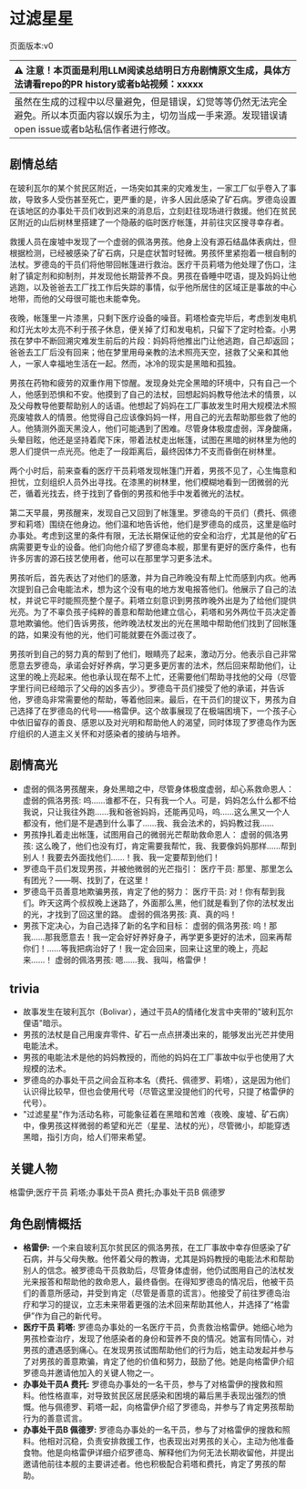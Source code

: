 # 过滤星星
页面版本:v0
 

| :warning: 注意！本页面是利用LLM阅读总结明日方舟剧情原文生成，具体方法请看repo的PR history或者b站视频：xxxxx           |
|:----------------------------|
| 虽然在生成的过程中以尽量避免，但是错误，幻觉等等仍然无法完全避免。所以本页面内容以娱乐为主，切勿当成一手来源。发现错误请open issue或者b站私信作者进行修改。|



## 剧情总结
在玻利瓦尔的某个贫民区附近，一场突如其来的灾难发生，一家工厂似乎卷入了事故，导致多人受伤甚至死亡，更严重的是，许多人因此感染了矿石病。罗德岛设置在该地区的办事处干员们收到迟来的消息后，立刻赶往现场进行救援。他们在贫民区附近的山后树林里搭建了一个隐蔽的临时医疗帐篷，并前往灾区搜寻幸存者。

救援人员在废墟中发现了一个虚弱的佩洛男孩。他身上没有源石结晶体表病灶，但根据检测，已经被感染了矿石病，只是症状暂时轻微。男孩怀里紧抱着一根自制的法杖。罗德岛的干员们将他带回帐篷进行救治。医疗干员莉塔为他处理了伤口，注射了镇定剂和抑制剂，并发现他长期营养不良。男孩在昏睡中呓语，提及妈妈让他逃跑，以及爸爸去工厂找工作后失踪的事情，似乎他所居住的区域正是事故的中心地带，而他的父母很可能也未能幸免。

夜晚，帐篷里一片漆黑，只剩下医疗设备的噪音。莉塔检查完毕后，考虑到发电机和灯光太吵太亮不利于孩子休息，便关掉了灯和发电机，只留下了定时检查。小男孩在梦中不断回溯灾难发生前后的片段：妈妈将他推出门让他逃跑，自己却返回；爸爸去工厂后没有回来；他在梦里用母亲教的法术照亮天空，拯救了父亲和其他人，一家人幸福地生活在一起。然而，冰冷的现实是黑暗和孤独。

男孩在药物和疲劳的双重作用下惊醒。发现身处完全黑暗的环境中，只有自己一个人，他感到恐惧和不安。他摸到了自己的法杖，回想起妈妈教导他法术的情景，以及父母教导他要帮助别人的话语。他想起了妈妈在工厂事故发生时用大规模法术照亮废墟救人的情景。他觉得自己应该像妈妈一样，用自己的光去帮助那些救了他的人。他猜测外面天黑没人，他们可能遇到了困难。尽管身体极度虚弱，浑身酸痛，头晕目眩，他还是坚持着爬下床，带着法杖走出帐篷，试图在黑暗的树林里为他的恩人们提供一点光亮。他走了一段距离后，最终因体力不支而昏倒在树林里。

两个小时后，前来查看的医疗干员莉塔发现帐篷门开着，男孩不见了，心生悔意和担忧，立刻组织人员外出寻找。在漆黑的树林里，他们模糊地看到一团微弱的光芒，循着光找去，终于找到了昏倒的男孩和他手中发着微光的法杖。

第二天早晨，男孩醒来，发现自己又回到了帐篷里。罗德岛的干员们（费托、佩德罗和莉塔）围绕在他身边。他们温和地告诉他，他们是罗德岛的成员，这里是临时办事处。考虑到这里的条件有限，无法长期保证他的安全和治疗，尤其是他的矿石病需要更专业的设备。他们向他介绍了罗德岛本舰，那里有更好的医疗条件，也有许多厉害的源石技艺使用者，他可以在那里学习更多法术。

男孩听后，首先表达了对他们的感激，并为自己昨晚没有帮上忙而感到内疚。他再次提到自己会电能法术，想为这个没有电的地方发电报答他们。他展示了自己的法杖，并说它平时能照亮整个屋子。莉塔立刻意识到男孩昨晚外出是为了给他们提供光亮。为了不辜负孩子纯粹的善意和帮助他建立信心，莉塔和另外两位干员决定善意地欺骗他。他们告诉男孩，他昨晚法杖发出的光在黑暗中帮助他们找到了回帐篷的路，如果没有他的光，他们可能就要在外面过夜了。

男孩听到自己的努力真的帮到了他们，眼睛亮了起来，激动万分。他表示自己非常愿意去罗德岛，承诺会好好养病，学习更多更厉害的法术，然后回来帮助他们，让这里的晚上亮起来。他也承认现在帮不上忙，还需要他们帮助寻找他的父母（尽管字里行间已经暗示了父母的凶多吉少）。罗德岛干员们接受了他的承诺，并告诉他，罗德岛非常需要他的帮助，等着他回来。最后，在干员们的提议下，男孩为自己选择了在罗德岛的代号——格雷伊。这个故事展现了在极端困境下，一个孩子心中依旧留存的善良、感恩以及对光明和帮助他人的渴望，同时体现了罗德岛作为医疗组织的人道主义关怀和对感染者的接纳与培养。
## 剧情高光
- 虚弱的佩洛男孩醒来，身处黑暗之中，尽管身体极度虚弱，却心系救命恩人：
  虚弱的佩洛男孩: 呜......谁都不在，只有我一个人。可是，妈妈怎么什么都不给我说，只让我往外跑......我和爸爸妈妈，还能再见吗，呜......这么黑又一个人都没有，他们是不是遇到什么事了......我、我会法术的，妈妈教过我......
- 男孩挣扎着走出帐篷，试图用自己的微弱光芒帮助救命恩人：
  虚弱的佩洛男孩: 这么晚了，他们也没有灯，肯定需要我帮忙，我、我要像妈妈那样......帮到别人！我要去外面找他们......！我、我一定要帮到他们！
- 罗德岛干员们发现男孩，并被他微弱的光芒指引：
  医疗干员: 那里、那里怎么有团光？——啊、找到了，在这里！
- 罗德岛干员善意地欺骗男孩，肯定了他的努力：
  医疗干员: 对！你有帮到我们。昨天这两个叔叔晚上迷路了，外面那么黑，他们就是看到了你的法杖发出的光，才找到了回这里的路。
  虚弱的佩洛男孩: 真、真的吗！
- 男孩下定决心，为自己选择了新的名字和目标：
  虚弱的佩洛男孩: 呜！那我......那我愿意去！我一定会好好养好身子，再学更多更好的法术，回来再帮你们！......等我把病治好了！我一定会回来，回来让这里的晚上，亮起来......！
  虚弱的佩洛男孩: 嗯......我、我叫，格雷伊！
## trivia
- 故事发生在玻利瓦尔（Bolivar），通过干员A的情绪化发言中夹带的"玻利瓦尔俚语"暗示。
- 男孩的法杖是自己用废弃零件、矿石一点点拼凑出来的，能够发出光芒并使用电能法术。
- 男孩的电能法术是他的妈妈教授的，而他的妈妈在工厂事故中似乎也使用了大规模的法术。
- 罗德岛的办事处干员之间会互称本名（费托、佩德罗、莉塔），这是因为他们认识得比较早，但也会使用代号（尽管这里没提他们的代号，只提了格雷伊的代号）。
- "过滤星星"作为活动名称，可能象征着在黑暗和苦难（夜晚、废墟、矿石病）中，像男孩这样微弱的希望和光芒（星星、法杖的光），尽管微小，却能穿透黑暗，指引方向，给人们带来希望。
## 关键人物
格雷伊;医疗干员 莉塔;办事处干员A 费托;办事处干员B 佩德罗
## 角色剧情概括
-   **格雷伊:** 一个来自玻利瓦尔贫民区的佩洛男孩，在工厂事故中幸存但感染了矿石病，并与父母失散。他怀着父母的教诲，尤其是妈妈教授的电能法术和帮助别人的信念。被罗德岛干员救助后，尽管身体虚弱，他仍试图用自己的法杖发光来报答和帮助他的救命恩人，最终昏倒。在得知罗德岛的情况后，他被干员们的善意所感动，并受到肯定（尽管是善意的谎言）。他接受了前往罗德岛治疗和学习的提议，立志未来带着更强的法术回来帮助其他人，并选择了“格雷伊”作为自己的新代号。
-   **医疗干员 莉塔:** 罗德岛办事处的一名医疗干员，负责救治格雷伊。她细心地为男孩检查治疗，发现了他感染者的身份和营养不良的情况。她富有同情心，对男孩的遭遇感到痛心。在发现男孩试图帮助他们的行为后，她主动发起并参与了对男孩的善意欺骗，肯定了他的价值和努力，鼓励了他。她是向格雷伊介绍罗德岛并邀请他加入的关键人物之一。
-   **办事处干员A 费托:** 罗德岛办事处的一名干员，参与了对格雷伊的搜救和照料。他性格直率，对导致贫民区居民感染和困境的幕后黑手表现出强烈的愤慨。他与佩德罗、莉塔一起，向格雷伊介绍了罗德岛，并参与了肯定男孩帮助行为的善意谎言。
-   **办事处干员B 佩德罗:** 罗德岛办事处的一名干员，参与了对格雷伊的搜救和照料。他相对沉稳，负责安排救援工作，也表现出对男孩的关心，主动为他准备食物。他是向格雷伊详细介绍罗德岛、解释他们为何无法长期收留他，并提出邀请他前往本舰的主要讲述者。他也积极配合莉塔和费托，肯定了男孩的帮助。